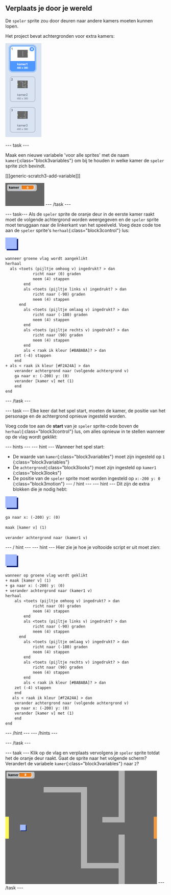 ## Verplaats je door je wereld

De `speler` sprite zou door deuren naar andere kamers moeten kunnen lopen.

Het project bevat achtergronden voor extra kamers:

![screenshot](images/world-backdrops.png)

\--- task \---

Maak een nieuwe variabele 'voor alle sprites' met de naam `kamer`{:class="block3variables"} om bij te houden in welke kamer de `speler` sprite zich bevindt.

[[[generic-scratch3-add-variable]]]

![screenshot](images/world-room.png) \--- /task \---

\--- task\--- Als de `speler` sprite de oranje deur in de eerste kamer raakt moet de volgende achtergrond worden weergegeven en de `speler` sprite moet teruggaan naar de linkerkant van het speelveld. Voeg deze code toe aan de `speler` sprite's `herhaal`{:class="block3control"} lus:

![speler](images/player.png)

```blocks3
wanneer groene vlag wordt aangeklikt
herhaal 
  als <toets (pijltje omhoog v) ingedrukt? > dan
            richt naar (0) graden
            neem (4) stappen
        end
        als <toets (pijltje links v) ingedrukt? > dan
            richt naar (-90) graden
            neem (4) stappen
      end
        als <toets (pijltje omlaag v) ingedrukt? > dan
            richt naar (-180) graden
            neem (4) stappen
        end
        als <toets (pijltje rechts v) ingedrukt? > dan
            richt naar (90) graden
            neem (4) stappen
        end
        als < raak ik kleur [#BABABA]? > dan
    zet (-4) stappen
    end
+ als < raak ik kleur [#F2A24A] > dan
    verander achtergrond naar (volgende achtergrond v)
    ga naar x: (-200) y: (0)
    verander [kamer v] met (1)
    end
end
```

\--- /task \---

\--- task \--- Elke keer dat het spel start, moeten de kamer, de positie van het personage en de achtergrond opnieuw ingesteld worden.

Voeg code toe aan de **start** van je `speler` sprite-code boven de `herhaal`{:class="block3control"} lus, om alles opnieuw in te stellen wanneer op de vlag wordt geklikt:

\--- hints \--- \--- hint \--- Wanneer het spel start:

+ De waarde van `kamer`{:class="block3variables"} moet zijn ingesteld op `1` {:class="block3variables"}
+ De `achtergrond`{:class="block3looks"} moet zijn ingesteld op `kamer1` {:class="block3looks"}
+ De positie van de `speler` sprite moet worden ingesteld op `x:-200 y: 0` {:class="block3motion"} \--- / hint \--- \--- hint \--- Dit zijn de extra blokken die je nodig hebt:

![speler](images/player.png)

```blocks3
ga naar x: (-200) y: (0)

maak [kamer v] (1)

verander achtergrond naar (kamer1 v)
```

\--- / hint \--- \--- hint \--- Hier zie je hoe je voltooide script er uit moet zien:

![speler](images/player.png)

```blocks3
wanneer op groene vlag wordt geklikt
+ maak [kamer v] (1)
+ ga naar x: (-200) y: (0)
+ verander achtergrond naar (kamer1 v)
herhaal
    als <toets (pijltje omhoog v) ingedrukt? > dan
            richt naar (0) graden
            neem (4) stappen
        end
        als <toets (pijltje links v) ingedrukt? > dan
            richt naar (-90) graden
            neem (4) stappen
      end
        als <toets (pijltje omlaag v) ingedrukt? > dan
            richt naar (-180) graden
            neem (4) stappen
        end
        als <toets (pijltje rechts v) ingedrukt? > dan
            richt naar (90) graden
            neem (4) stappen
        end
        als < raak ik kleur [#BABABA]? > dan
    zet (-4) stappen
    end
   als < raak ik kleur [#F2A24A] > dan
    verander achtergrond naar (volgende achtergrond v)
    ga naar x: (-200) y: (0)
    verander [kamer v] met (1)
    end
end
```

\--- /hint \--- \--- /hints \---

\--- /task \---

\--- taak \--- Klik op de vlag en verplaats vervolgens je `speler` sprite totdat het de oranje deur raakt. Gaat de sprite naar het volgende scherm? Verandert de variabele `kamer`{:class="block3variables"} naar `2`?

![screenshot](images/world-room-test.png) \--- /task \---